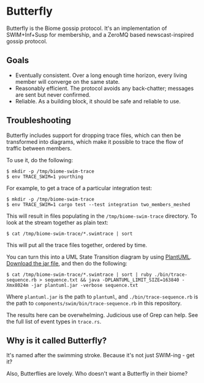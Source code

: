 # Butterfly

Butterfly is the Biome gossip protocol. It's an implementation of
SWIM+Inf+Susp for membership, and a ZeroMQ based newscast-inspired gossip
protocol.

## Goals

* Eventually consistent. Over a long enough time horizon, every living member
  will converge on the same state.
* Reasonably efficient. The protocol avoids any back-chatter; messages are
  sent but never confirmed.
* Reliable. As a building block, it should be safe and reliable to use.

## Troubleshooting

Butterfly includes support for dropping trace files, which can then be
transformed into diagrams, which make it possible to trace the flow of traffic
between members.

To use it, do the following:

```
$ mkdir -p /tmp/biome-swim-trace
$ env TRACE_SWIM=1 yourthing
```

For example, to get a trace of a particular integration test:

```
$ mkdir -p /tmp/biome-swim-trace
$ env TRACE_SWIM=1 cargo test --test integration two_members_meshed
```

This will result in files populating in the `/tmp/biome-swim-trace`
directory. To look at the stream together as plain text:

```
$ cat /tmp/biome-swim-trace/*.swimtrace | sort
```

This will put all the trace files together, ordered by time.

You can turn this into a UML State Transition diagram by using
[PlantUML](http://plantuml.com/). [Download the jar
file](http://plantuml.com/download), and then do the following:

```
$ cat /tmp/biome-swim-trace/*.swimtrace | sort | ruby ./bin/trace-sequence.rb > sequence.txt && java -DPLANTUML_LIMIT_SIZE=163840 -Xmx8024m -jar plantuml.jar -verbose sequence.txt
```

Where `plantuml.jar` is the path to `plantuml`, and `./bin/trace-sequence.rb`
is the path to `components/swim/bin/trace-sequence.rb` in this repository.

The results here can be overwhelming. Judicious use of Grep can help. See the
full list of event types in `trace.rs`.

## Why is it called Butterfly?

It's named after the swimming stroke. Because it's not just SWIM-ing - get it?

Also, Butterflies are lovely. Who doesn't want a Butterfly in their biome?
